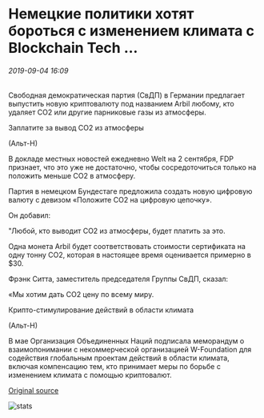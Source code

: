 # Немецкие политики хотят бороться с изменением климата с Blockchain Tech ...

###### 2019-09-04 16:09

Свободная демократическая партия (СвДП) в Германии предлагает выпустить новую криптовалюту под названием Arbil любому, кто удаляет CO2 или другие парниковые газы из атмосферы.

Заплатите за вывод СО2 из атмосферы

(Альт-Н)

В докладе местных новостей ежедневно Welt на 2 сентября, FDP признает, что это уже не достаточно, чтобы сосредоточиться только на положить меньше СО2 в атмосферу.

Партия в немецком Бундестаге предложила создать новую цифровую валюту с девизом «Положите CO2 на цифровую цепочку».

Он добавил:

"Любой, кто выводит CO2 из атмосферы, будет платить за это.

Одна монета Arbil будет соответствовать стоимости сертификата на одну тонну CO2, которая в настоящее время оценивается примерно в $30.

Фрэнк Ситта, заместитель председателя Группы СвДП, сказал:

«Мы хотим дать CO2 цену по всему миру.

Крипто-стимулирование действий в области климата

(Альт-Н)

В мае Организация Объединенных Наций подписала меморандум о взаимопонимании с некоммерческой организацией W-Foundation для содействия глобальным проектам действий в области климата, включая компенсацию тем, кто принимает меры по борьбе с изменением климата с помощью криптовалют.

[Original source](https://cointelegraph.com/news/german-politicians-want-to-fight-climate-change-with-blockchain-tech)

![stats](https://c.statcounter.com/11760860/0/a89fa40b/1/ "stats")